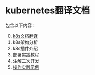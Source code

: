 # kubernetes翻译文档

包含以下内容：

0. [k8s文档翻译](SUMMARY.md)
1. k8s架构分析
2. k8s插件介绍
3. 部署实践教程
4. 注解二次开发
5. [操作实践示例](https://github.com/linjinbao/k8s-k8s-practice)